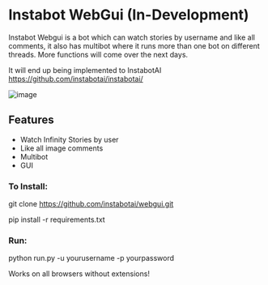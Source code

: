 # Instabot WebGui (In-Development)
Instabot Webgui is a bot which can watch stories by username and like all comments, it also has multibot where it runs more than one bot on different threads. More functions will come over the next days. 

It will end up being implemented to InstabotAI
https://github.com/instabotai/instabotai/

![image](https://i.imgur.com/33MdNvS.png)

## Features
* Watch Infinity Stories by user
* Like all image comments
* Multibot
* GUI

### To Install:
git clone https://github.com/instabotai/webgui.git

pip install -r requirements.txt

### Run: 
python run.py -u yourusername -p yourpassword

Works on all browsers without extensions!
